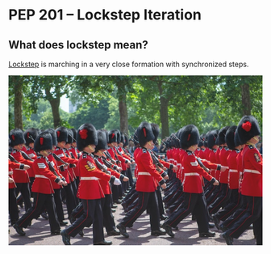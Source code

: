 # PEP 201 – Lockstep Iteration

## What does lockstep mean?

[Lockstep](https://en.wikipedia.org/wiki/Lockstep) is marching in a very close
formation with synchronized steps.

<!-- Photo by <a href="https://unsplash.com/@mrmarkdejong?utm_source=unsplash&utm_medium=referral&utm_content=creditCopyText">Mark de Jong</a> on <a href="https://unsplash.com/photos/YN1bBaxtqJg?utm_source=unsplash&utm_medium=referral&utm_content=creditCopyText">Unsplash</a> -->
![Lockstep Marching](imgs/marching.jpg)
